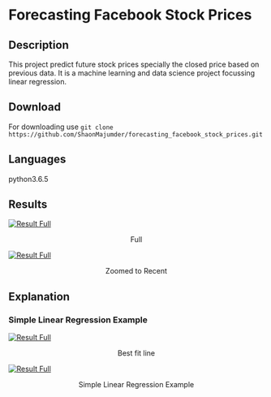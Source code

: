 # Forecasting Facebook Stock Prices
## Description
This project predict future stock prices specially the closed price based on previous data.
It is a machine learning and data science project focussing linear regression.
## Download 
For downloading use 
       `git clone https://github.com/ShaonMajumder/forecasting_facebook_stock_prices.git`
## Languages
python3.6.5
## Results

[![Result Full](https://raw.githubusercontent.com/ShaonMajumder/forecasting_facebook_stock_prices/master/result.png)](https://twitter.com/Shaon_Mazoomder)
<p align="center"> Full </p>

[![Result Full](https://raw.githubusercontent.com/ShaonMajumder/forecasting_facebook_stock_prices/master/result2.png)](https://twitter.com/Shaon_Mazoomder)
<p align="center"> Zoomed to Recent </p>

## Explanation
### Simple Linear Regression Example
[![Result Full](https://raw.githubusercontent.com/ShaonMajumder/forecasting_facebook_stock_prices/master/explain1.png)](https://twitter.com/Shaon_Mazoomder)
<p align="center"> Best fit line </p>

[![Result Full](https://raw.githubusercontent.com/ShaonMajumder/forecasting_facebook_stock_prices/master/simple_linear_regression1.png)](https://twitter.com/Shaon_Mazoomder)
<p align="center"> Simple Linear Regression Example </p>
